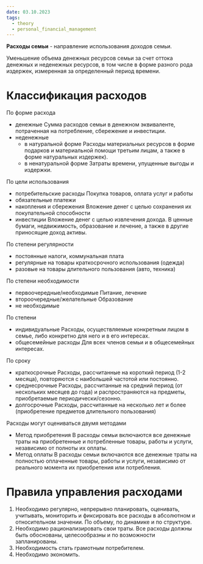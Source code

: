 ```yaml
---
date: 03.10.2023
tags:
  - theory
  - personal_financial_management
---
```

**Расходы семьи** - направление использования доходов семьи.

Уменьшение объема денежных ресурсов семьи за счет оттока денежных и неденежных ресурсов, в том числе в форме разного рода издержек, измеренная за определенный период времени.

# Классификация расходов
По форме расхода
- денежные
  Сумма расходов семьи в денежном эквиваленте, потраченная на потребление, сбережение и инвестиции.
- неденежные
  - в натуральной форме
    Расходы материальных ресурсов в форме подарков и материальной помощи третьим лицам, а также в форме натуральных издержек).
  - в ненатуральной форме
    Затраты времени, упущенные выгоды и издержки.

По цели использования
- потребительские расходы
  Покупка товаров, оплата услуг и работы
- обязательные платежи
- накопления и сбережения
  Вложение денег с целью сохранения их покупательной способности
- инвестиции
  Вложение денег с целью извлечения дохода. В ценные бумаги, недвижимость, образование и лечение, а также в другие приносящие доход активы.

По степени регулярности
- постоянные
  налоги, коммунальная плата
- регулярные
  на товары краткосрочного использования (одежда)
- разовые
  на товары длительного пользования (авто, техника)

По степени необходимости
- первоочередные/необходимые
  Питание, лечение
- второочередные/желательные
  Образование
- не необходимые

По степени 
- индивидуальные
  Расходы, осуществляемые конкретным лицом в семье, либо конкретно для него и в его интересах.
- общесемейные расходы
  Для всех членов семьи и в общесемейных интересах.

По сроку
- краткосрочные
  Расходы, рассчитанные на короткий период (1-2 месяца), повторяются с наибольшей частотой или постоянно.
- среднесрочные
  Расходы, рассчитанные на средний период (от нескольких месяцев до года) и распространяются на предметы, приобретаемые периодически/сезонно.
- долгосрочные
  Расходы, рассчитанные на несколько лет и более (приобретение предметов длительного пользования)

Расходы могут оцениваться двумя методами
- Метод приобретения
  В расходы семьи включаются все денежные траты на приобретенные и потребленные товары, работы и услуги, независимо от полноты их оплаты.
- Метод оплаты
  В расходы семьи включаются все денежные траты на полностью оплаченные товары, работы и услуги, независимо от реального момента их приобретения или потребления.

# Правила управления расходами
1. Необходимо регулярно, непрерывно планировать, оценивать, учитывать, мониторить и фиксировать все расходы в абсолютном и относительном значении. По объему, по динамике и по структуре.
2. Необходимо рационализировать свои траты. Все расходы должны быть обоснованы, целесообразны и по возможности запланированы.
3. Необходимость стать грамотным потребителем.
4. Необходимо экономить.